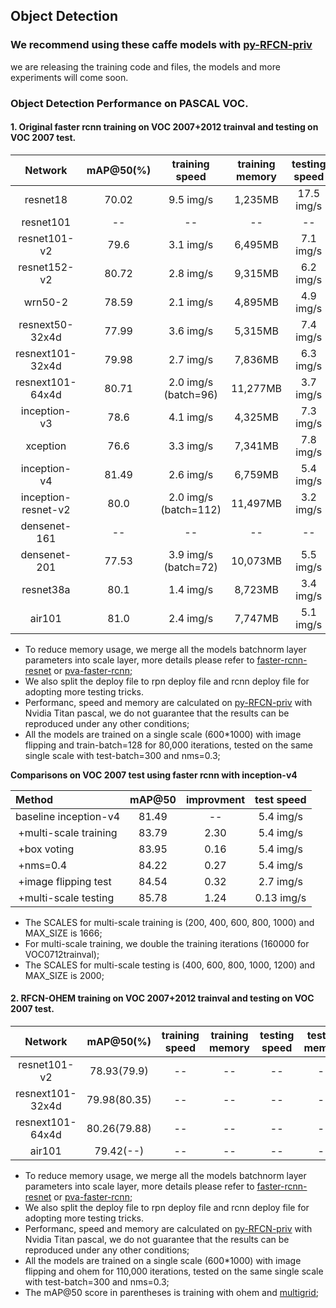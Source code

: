 
## Object Detection

### We recommend using these caffe models with [py-RFCN-priv](https://github.com/soeaver/py-RFCN-priv)
we are releasing the training code and files, the models and more experiments will come soon.

### Object Detection Performance on PASCAL VOC.
#### **1. Original faster rcnn training on VOC 2007+2012 trainval and testing on VOC 2007 test.**

 Network|mAP@50(%)|training<br/>speed|training<br/>memory|testing<br/>speed|testing<br/>memory
 :---:|:---:|:---:|:---:|:---:|:---:
 resnet18 | 70.02 | 9.5 img/s | 1,235MB | 17.5 img/s | 989MB
 resnet101| -- | -- | -- | -- | --
 resnet101-v2| 79.6 | 3.1 img/s | 6,495MB | 7.1 img/s | 4,573MB
 resnet152-v2| 80.72 | 2.8 img/s | 9,315MB | 6.2 img/s | 6,021MB
 wrn50-2| 78.59 | 2.1 img/s | 4,895MB | 4.9 img/s | 3,499MB
 resnext50-32x4d| 77.99 | 3.6 img/s | 5,315MB | 7.4 img/s | 4,305MB
 resnext101-32x4d| 79.98 | 2.7 img/s | 7,836MB | 6.3 img/s | 5,705MB
 resnext101-64x4d| 80.71 | 2.0 img/s<br/> (batch=96) | 11,277MB | 3.7 img/s | 9,461MB
 inception-v3| 78.6 | 4.1 img/s | 4,325MB | 7.3 img/s | 3,445MB
 xception| 76.6 | 3.3 img/s | 7,341MB | 7.8 img/s | 2,979MB
 inception-v4| 81.49 | 2.6 img/s | 6,759MB | 5.4 img/s | 4,683MB
 inception-resnet-v2| 80.0 | 2.0 img/s<br/> (batch=112) | 11,497MB | 3.2 img/s | 8,409MB
 densenet-161| -- | -- | -- | -- | --
 densenet-201| 77.53 | 3.9 img/s<br/> (batch=72) | 10,073MB | 5.5 img/s | 9,955MB
 resnet38a| 80.1 | 1.4 img/s | 8,723MB | 3.4 img/s | 5,501MB
 air101| 81.0 | 2.4 img/s | 7,747MB | 5.1 img/s | 5,777MB
 
 - To reduce memory usage, we merge all the models batchnorm layer parameters into scale layer, more details please refer to [faster-rcnn-resnet](https://github.com/Eniac-Xie/faster-rcnn-resnet#modification) or [pva-faster-rcnn](https://github.com/sanghoon/pva-faster-rcnn/blob/master/tools/gen_merged_model.py);
 - We also split the deploy file to rpn deploy file and rcnn deploy file for adopting more testing tricks.
 - Performanc, speed and memory are calculated on [py-RFCN-priv](https://github.com/soeaver/py-RFCN-priv) with Nvidia Titan pascal, we do not guarantee that the results can be reproduced under any other conditions;
 - All the models are trained on a single scale (600*1000) with image flipping and train-batch=128 for 80,000 iterations, tested on the same single scale with test-batch=300 and nms=0.3;
 
 
 **Comparisons on VOC 2007 test using faster rcnn with inception-v4**
 
 Method|mAP@50| improvment |test speed
 :---|:---:|:---:|:---:
 baseline inception-v4 | 81.49 | -- | 5.4 img/s
 &nbsp;+multi-scale training | 83.79 | 2.30 | 5.4 img/s
 &nbsp;+box voting | 83.95 | 0.16 | 5.4 img/s
 &nbsp;+nms=0.4 | 84.22 | 0.27 | 5.4 img/s
 &nbsp;+image flipping test | 84.54 | 0.32 | 2.7 img/s
 &nbsp;+multi-scale testing | 85.78 | 1.24 | 0.13 img/s
 
 - The SCALES for multi-scale training is (200, 400, 600, 800, 1000) and MAX_SIZE is 1666; 
 - For multi-scale training, we double the training iterations (160000 for VOC0712trainval);
 - The SCALES for multi-scale testing is (400, 600, 800, 1000, 1200) and MAX_SIZE is 2000;
 
 
#### **2. RFCN-OHEM training on VOC 2007+2012 trainval and testing on VOC 2007 test.**

 Network|mAP@50(%)|training<br/>speed|training<br/>memory|testing<br/>speed|testing<br/>memory
 :---:|:---:|:---:|:---:|:---:|:---:
 resnet101-v2| 78.93(79.9) | -- | -- | -- | --
 resnext101-32x4d| 79.98(80.35) | -- | -- | -- | --
 resnext101-64x4d| 80.26(79.88) | -- | -- | -- | --
 air101| 79.42(--) | -- | -- | -- | --
 
 - To reduce memory usage, we merge all the models batchnorm layer parameters into scale layer, more details please refer to [faster-rcnn-resnet](https://github.com/Eniac-Xie/faster-rcnn-resnet#modification) or [pva-faster-rcnn](https://github.com/sanghoon/pva-faster-rcnn/blob/master/tools/gen_merged_model.py);
 - We also split the deploy file to rpn deploy file and rcnn deploy file for adopting more testing tricks.
 - Performanc, speed and memory are calculated on [py-RFCN-priv](https://github.com/soeaver/py-RFCN-priv) with Nvidia Titan pascal, we do not guarantee that the results can be reproduced under any other conditions;
 - All the models are trained on a single scale (600*1000) with image flipping and ohem for 110,000 iterations, tested on the same single scale with test-batch=300 and nms=0.3;
 - The mAP@50 score in parentheses is training with ohem and [multigrid](https://arxiv.org/abs/1706.05587);

